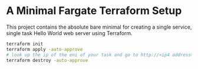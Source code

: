 # A Minimal Fargate Terraform Setup

This project contains the absolute bare minimal for creating a single service, single task Hello World web server using Terraform.

```bash
terraform init
terraform apply -auto-approve
# look up the ip of the eni of your task and go to http://<ip4 address>
terraform destroy -auto-approve
```
